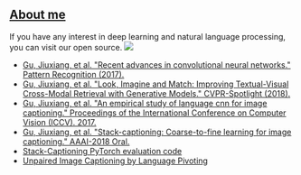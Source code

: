 


## [About me](jxgu.cc)


If you have any interest in deep learning and natural language processing, you can visit our open source.
![](https://static.leiphone.com/uploads/new/article/740_740/201801/5a65986353910.jpg?imageMogr2/format/jpg/quality/90)


- [Gu, Jiuxiang, et al. "Recent advances in convolutional neural networks." Pattern Recognition (2017).](https://arxiv.org/pdf/1512.07108)
- [Gu, Jiuxiang, et al. "Look, Imagine and Match: Improving Textual-Visual Cross-Modal Retrieval with Generative Models." CVPR-Spotlight (2018).](https://arxiv.org/pdf/1711.06420)
- [Gu, Jiuxiang, et al. "An empirical study of language cnn for image captioning." Proceedings of the International Conference on Computer Vision (ICCV). 2017.](http://openaccess.thecvf.com/content_ICCV_2017/papers/Gu_An_Empirical_Study_ICCV_2017_paper.pdf)
- [Gu, Jiuxiang, et al. "Stack-captioning: Coarse-to-fine learning for image captioning." AAAI-2018 Oral.](https://arxiv.org/pdf/1709.03376)
- [Stack-Captioning PyTorch evaluation code](https://github.com/gujiuxiang/Stack-Captioning)
- [Unpaired Image Captioning by Language Pivoting](https://arxiv.org/abs/1803.05526)